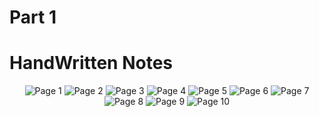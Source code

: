 # Part 1

# HandWritten Notes
<p align="center">
<img src="./1.jpg" alt="Page 1"/>
<img src="./2.jpg" alt="Page 2"/>
<img src="./3.jpg" alt="Page 3"/>
<img src="./4.jpg" alt="Page 4"/>
<img src="./5.jpg" alt="Page 5"/>
<img src="./6.jpg" alt="Page 6"/>
<img src="./7.jpg" alt="Page 7"/>
<img src="./8.jpg" alt="Page 8"/>
<img src="./9.jpg" alt="Page 9"/>
<img src="./10.jpg" alt="Page 10"/>
<p\>
